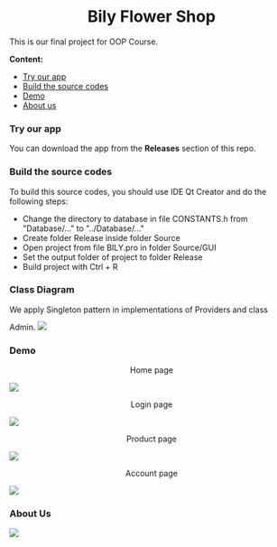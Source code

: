 <h1 style="text-align: center;">Bily Flower Shop</h1>

This is our final project for OOP Course.

<span style="font-weight: bold;">Content:</span>
<ul>
    <li><a href="#try-our-app">Try our app</a></li>
    <li><a href="#build-code">Build the source codes</a></li>
    <li><a href="#demo">Demo</a></li>
    <li><a href="#about-us">About us</a></li>
</ul>


<h3 id="try-our-app">Try our app</h3>

You can download the app from the **Releases** section of this repo.

<h3 id="build-code">Build the source codes</h3>

To build this source codes, you should use IDE Qt Creator and do the following steps: 
<ul>
<li>Change the directory to database in file CONSTANTS.h from "Database/..." to "../Database/..."</li>
<li>Create folder Release inside folder Source</li>
<li>Open project from file BILY.pro in folder Source/GUI</li>
<li>Set the output folder of project to folder Release</li>
<li>Build project with Ctrl + R</li>
</ul>

<h3 id="class-diagram"> Class Diagram </h3>
We apply Singleton pattern in implementations of Providers and class Admin.
<img style="margin-top: 12px;" src="./UML.jpg"></img>
   
<h3 id="demo">Demo</h3>
<p style="text-align: center;">Home page</p>
<img src="./Images/home.jpg"></img> 
<p style="text-align: center;">Login page</p>
<img src="./Images/login.jpg"></img>
<p style="text-align: center;">Product page</p>
<img src="./Images/product.jpg"></img>
<p style="text-align: center;">Account page</p>
<img src="./Images/account.jpg"></img>

<h3 id="about-us">About Us</h3>
<img src="./Images/aboutus.jpg"></img>

